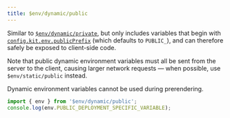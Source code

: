 ```yaml
---
title: $env/dynamic/public
---
```


Similar to [`$env/dynamic/private`](https://kit.svelte.dev/docs/modules#$env-dynamic-private), but only includes variables that begin with [`config.kit.env.publicPrefix`](https://kit.svelte.dev/docs/configuration#env) (which defaults to `PUBLIC_`), and can therefore safely be exposed to client-side code.

Note that public dynamic environment variables must all be sent from the server to the client, causing larger network requests — when possible, use `$env/static/public` instead.

Dynamic environment variables cannot be used during prerendering.

```ts
import { env } from '$env/dynamic/public';
console.log(env.PUBLIC_DEPLOYMENT_SPECIFIC_VARIABLE);
```



